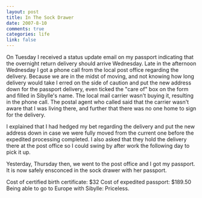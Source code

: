 ```yaml
--- 
layout: post
title: In The Sock Drawer
date: 2007-8-10
comments: true
categories: life
link: false
---
```

On Tuesday I received a status update email on my passport indicating that the overnight return delivery should arrive Wednesday.  Late in the afternoon Wednesday I got a phone call from the local post office regarding the delivery.  Because we are in the midst of moving, and not knowing how long delivery would take I erred on the side of caution and put the new address down for the passport delivery, even ticked the "care of" box on the form and filled in Sibylle's name.  The local mail carrier wasn't buying it, resulting in the phone call.  The postal agent who called said that the carrier wasn't aware that I was living there, and further that there was no one home to sign for the delivery.

I explained that I had hedged my bet regarding the delivery and put the new address down in case we were fully moved from the current one before the expedited processing completed.  I also asked that they hold the delivery there at the post office so I could swing by after work the following day to pick it up.

Yesterday, Thursday then, we went to the post office and I got my passport.  It is now safely ensconced in the sock drawer with her passport.

Cost of certified birth certificate: $32
Cost of expedited passport: $189.50
Being able to go to Europe with Sibylle: Priceless.
